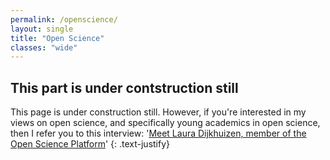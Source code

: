 ```yaml
---
permalink: /openscience/
layout: single
title: "Open Science"
classes: "wide"
---
```


## This part is under contstruction still
This page is under construction still. 
However, if you're interested in my views on open science, and specifically young academics in open science, then I refer you to this interview: '[Meet Laura Dijkhuizen, member of the Open Science Platform](https://www.uu.nl/en/news/meet-laura-dijkhuizen)'
{: .text-justify}





